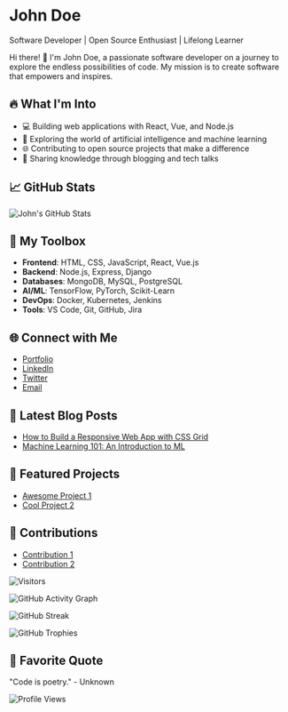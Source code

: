 <!-- Your Name -->
# John Doe
Software Developer | Open Source Enthusiast | Lifelong Learner

<!-- Your Introduction -->
Hi there! 👋 I'm John Doe, a passionate software developer on a journey to explore the endless possibilities of code. My mission is to create software that empowers and inspires.

<!-- Your Interests -->
## 🔥 What I'm Into
- 💻 Building web applications with React, Vue, and Node.js
- 🚀 Exploring the world of artificial intelligence and machine learning
- 🌐 Contributing to open source projects that make a difference
- 📖 Sharing knowledge through blogging and tech talks

<!-- Your GitHub Stats -->
## 📈 GitHub Stats
![John's GitHub Stats](https://github-readme-stats.vercel.app/api?username=johndoe&show_icons=true&theme=dracula)

<!-- Your Skills -->
## 💼 My Toolbox
- **Frontend**: HTML, CSS, JavaScript, React, Vue.js
- **Backend**: Node.js, Express, Django
- **Databases**: MongoDB, MySQL, PostgreSQL
- **AI/ML**: TensorFlow, PyTorch, Scikit-Learn
- **DevOps**: Docker, Kubernetes, Jenkins
- **Tools**: VS Code, Git, GitHub, Jira

<!-- Your Connect -->
## 🌐 Connect with Me
- [Portfolio](https://johndoe.dev)
- [LinkedIn](https://linkedin.com/in/johndoe)
- [Twitter](https://twitter.com/johndoe)
- [Email](mailto:johndoe@email.com)

<!-- Your Blog Posts -->
## 📝 Latest Blog Posts
- [How to Build a Responsive Web App with CSS Grid](https://johndoe.dev/blog/css-grid-responsive-web-app)
- [Machine Learning 101: An Introduction to ML](https://johndoe.dev/blog/intro-to-machine-learning)

<!-- Your Projects -->
## 🚀 Featured Projects
- [Awesome Project 1](https://github.com/johndoe/awesome-project-1)
- [Cool Project 2](https://github.com/johndoe/cool-project-2)

<!-- Your Contributions -->
## 🙌 Contributions
- [Contribution 1](https://github.com/johndoe/contribution-1)
- [Contribution 2](https://github.com/johndoe/contribution-2)

<!-- Your Visitors -->
![Visitors](https://visitor-badge.laobi.icu/badge?page_id=johndoe)

<!-- Your GitHub Activity Graph -->
![GitHub Activity Graph](https://activity-graph.herokuapp.com/graph?username=johndoe)

<!-- Your GitHub Streak -->
![GitHub Streak](https://github-readme-streak-stats.herokuapp.com/?user=johndoe)

<!-- Your GitHub Trophies -->
![GitHub Trophies](https://github-profile-trophy.vercel.app/?username=johndoe)

<!-- Your Favorite Quote -->
## 🌟 Favorite Quote
"Code is poetry." - Unknown

<!-- Your Footer -->
![Profile Views](https://komarev.com/ghpvc/?username=johndoe)

